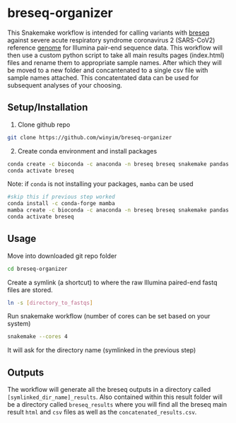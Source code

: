 # breseq-organizer

This Snakemake workflow is intended for calling variants with [breseq] against severe acute respiratory syndrome coronavirus 2 (SARS-CoV2) reference [genome] for Illumina pair-end sequence data.  This workflow will then use a custom python script to take all main results pages (index.html) files and rename them to appropriate sample names. After which they will be moved to a new folder and concantenated to a single csv file with sample names attached.  This concatentated data can be used for subsequent analyses of your choosing. 

## Setup/Installation
1. Clone github repo
```bash
git clone https://github.com/winyim/breseq-organizer
```
2. Create conda environment and install packages
```bash
conda create -c bioconda -c anaconda -n breseq breseq snakemake pandas lxml 
conda activate breseq
```
  Note: if ```conda``` is not installing your packages, ```mamba``` can be used
  ```bash
  #skip this if previous step worked
  conda install -c conda-forge mamba
  mamba create -c bioconda -c anaconda -n breseq breseq snakemake pandas lxml 
  conda activate breseq
  ```
## Usage
Move into downloaded git repo folder
```bash
cd breseq-organizer
```
Create a symlink (a shortcut) to where the raw Illumina paired-end fastq files are stored.
```bash
ln -s [directory_to_fastqs]
```
Run snakemake workflow (number of cores can be set based on your system)
```bash
snakemake --cores 4
```
It will ask for the directory name (symlinked in the previous step)

## Outputs

The workflow will generate all the breseq outputs in a directory called ```[symlinked_dir_name]_results```.  Also contained within this result folder will be a directory called ```breseq_results``` where you will find all the breseq main result ```html``` and ```csv``` files as well as the ```concatenated_results.csv```.

[breseq]: <https://barricklab.org/twiki/pub/Lab/ToolsBacterialGenomeResequencing/documentation/>
[genome]: <https://www.ncbi.nlm.nih.gov/nuccore/MN908947>
